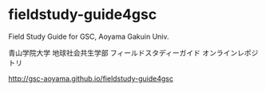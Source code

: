 # fieldstudy-guide4gsc
Field Study Guide for GSC, Aoyama Gakuin Univ.

青山学院大学 地球社会共生学部 フィールドスタディーガイド
オンラインレポジトリ

<http://gsc-aoyama.github.io/fieldstudy-guide4gsc>
